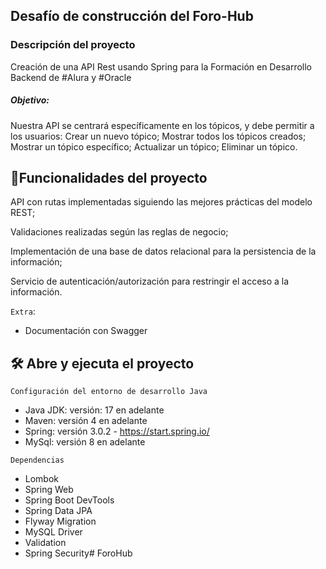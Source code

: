 ## Desafío de construcción del Foro-Hub


<h3>Descripción del proyecto</h3>

Creación de una API Rest usando Spring para la Formación en Desarrollo Backend de #Alura y #Oracle

<h5>Objetivo:</h5>
Nuestra API se centrará específicamente en los tópicos, y debe permitir a los usuarios:
Crear un nuevo tópico;
Mostrar todos los tópicos creados;
Mostrar un tópico específico;
Actualizar un tópico;
Eliminar un tópico.

## :hammer:Funcionalidades del proyecto
API con rutas implementadas siguiendo las mejores prácticas del modelo REST;

Validaciones realizadas según las reglas de negocio;

Implementación de una base de datos relacional para la persistencia de la información;

Servicio de autenticación/autorización para restringir el acceso a la información.

`Extra`:
- Documentación con Swagger

## 🛠️ Abre y ejecuta el proyecto

`Configuración del entorno de desarrollo Java`

- Java JDK: versión: 17 en adelante
- Maven: versión 4 en adelante
- Spring: versión 3.0.2 - https://start.spring.io/
- MySql: versión 8 en adelante

`Dependencias`

- Lombok
- Spring Web
- Spring Boot DevTools
- Spring Data JPA
- Flyway Migration
- MySQL Driver
- Validation
- Spring Security# ForoHub
